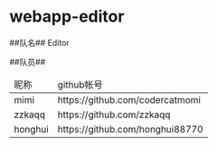 # webapp-editor

##队名##
Editor

##队员##
<table>
  <thead>
    <tr>
      <td>昵称</td>
      <td>github帐号</td>
    <tr>
  <thead>
  <tbody>
    <tr>
      <td>mimi</td>
      <td>https://github.com/codercatmomi</td>
    </tr>
    <tr>
      <td>zzkaqq</td>
      <td>https://github.com/zzkaqq</td>
    </tr>
    <tr>
      <td>honghui</td>
      <td>https://github.com/honghui88770</td>
    </tr>
  </tbody>
</table>
